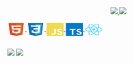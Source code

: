 <div align="center">
  <a href="https://github.com/isabellymonteiro">
  <img height="180em" src="https://github-readme-stats.vercel.app/api?username=isabellymonteiro&show_icons=true&theme=github_dark&include_all_commits=true&count_private=true"/>
  <img height="180em" src="https://github-readme-stats.vercel.app/api/top-langs/?username=isabellymonteiro&layout=compact&langs_count=7&theme=github_dark"/>
</div>
  <div style="display: inline_block"><br>
  <img align="center" alt="Isabelly-HTML" height="30" width="40" src="https://raw.githubusercontent.com/devicons/devicon/master/icons/html5/html5-original.svg">
  <img align="center" alt="Isabelly-CSS" height="30" width="40" src="https://raw.githubusercontent.com/devicons/devicon/master/icons/css3/css3-original.svg">
  <img align="center" alt="Isabelly-Js" height="30" width="40" src="https://raw.githubusercontent.com/devicons/devicon/master/icons/javascript/javascript-plain.svg">
  <img align="center" alt="Isabelly-Ts" height="30" width="40" src="https://raw.githubusercontent.com/devicons/devicon/master/icons/typescript/typescript-plain.svg">
  <img align="center" alt="Isabelly-React" height="30" width="40" src="https://raw.githubusercontent.com/devicons/devicon/master/icons/react/react-original.svg">
</div>
  
##

<div>
  <a href = "mailto:isabellymr7@gmail.com"><img src="https://img.shields.io/badge/-Gmail-D14836?style=for-the-badge&logo=gmail&logoColor=white"></a>
  <a href="https://www.linkedin.com/in/isabelly-monteiro-963317176/"><img src="https://img.shields.io/badge/-LinkedIn-%230077B5?style=for-the-badge&logo=linkedin&logoColor=white"></a>
</div>
